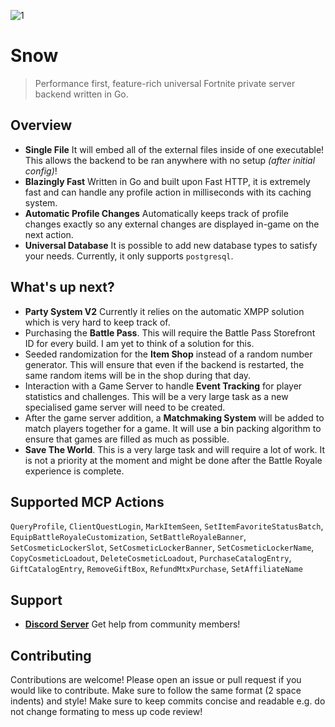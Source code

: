 ![1](https://github.com/ectrc/snow/assets/13946988/fc007f07-3878-46e7-b990-668fc3d758d0)

# Snow

> Performance first, feature-rich universal Fortnite private server backend written in Go.

## Overview

- **Single File** It will embed all of the external files inside of one executable! This allows the backend to be ran anywhere with no setup _(after initial config)_!
- **Blazingly Fast** Written in Go and built upon Fast HTTP, it is extremely fast and can handle any profile action in milliseconds with its caching system.
- **Automatic Profile Changes** Automatically keeps track of profile changes exactly so any external changes are displayed in-game on the next action.
- **Universal Database** It is possible to add new database types to satisfy your needs. Currently, it only supports `postgresql`.

## What's up next?

- **Party System V2** Currently it relies on the automatic XMPP solution which is very hard to keep track of.
- Purchasing the **Battle Pass**. This will require the Battle Pass Storefront ID for every build. I am yet to think of a solution for this.
- Seeded randomization for the **Item Shop** instead of a random number generator. This will ensure that even if the backend is restarted, the same random items will be in the shop during that day.
- Interaction with a Game Server to handle **Event Tracking** for player statistics and challenges. This will be a very large task as a new specialised game server will need to be created.
- After the game server addition, a **Matchmaking System** will be added to match players together for a game. It will use a bin packing algorithm to ensure that games are filled as much as possible.
- **Save The World**. This is a very large task and will require a lot of work. It is not a priority at the moment and might be done after the Battle Royale experience is complete.

## Supported MCP Actions

`QueryProfile`, `ClientQuestLogin`, `MarkItemSeen`, `SetItemFavoriteStatusBatch`, `EquipBattleRoyaleCustomization`, `SetBattleRoyaleBanner`, `SetCosmeticLockerSlot`, `SetCosmeticLockerBanner`, `SetCosmeticLockerName`, `CopyCosmeticLoadout`, `DeleteCosmeticLoadout`, `PurchaseCatalogEntry`, `GiftCatalogEntry`, `RemoveGiftBox`, `RefundMtxPurchase`, `SetAffiliateName`

## Support

- **[Discord Server](https://discord.gg/kBefMZA4Qp)** Get help from community members!

## Contributing

Contributions are welcome! Please open an issue or pull request if you would like to contribute. Make sure to follow the same format (2 space indents) and style! Make sure to keep commits concise and readable e.g. do not change formating to mess up code review!
